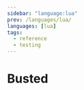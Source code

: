 ```yaml
---
sidebar: "language:lua"
prev: /languages/lua/
languages: [lua]
tags:
  - reference
  - testing
---
```


# Busted

<!--
TODO: Finish this reference
TODO: Add tutorial and link to it
TODO: Add any recipes and link to them
-->
